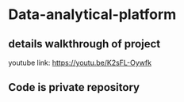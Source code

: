 # Data-analytical-platform

## details walkthrough of project
youtube link: https://youtu.be/K2sFL-Oywfk

## Code is private repository 
